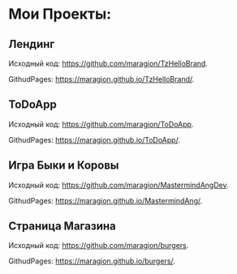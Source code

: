 # Мои Проекты:

## Лендинг

Исходный код: https://github.com/maragion/TzHelloBrand.

GithudPages: https://maragion.github.io/TzHelloBrand/.

## ToDoApp

Исходный код: https://github.com/maragion/ToDoApp.

GithudPages: https://maragion.github.io/ToDoApp/.


## Игра Быки и Коровы

Исходный код: https://github.com/maragion/MastermindAngDev.

GithudPages: https://maragion.github.io/MastermindAng/.


## Страница Магазина
Исходный код: https://github.com/maragion/burgers.

GithudPages: https://maragion.github.io/burgers/.
